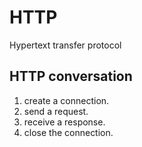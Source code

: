 # HTTP

Hypertext transfer protocol

## HTTP conversation

1. create a connection.
2. send a request.
3. receive a response.
4. close the connection.